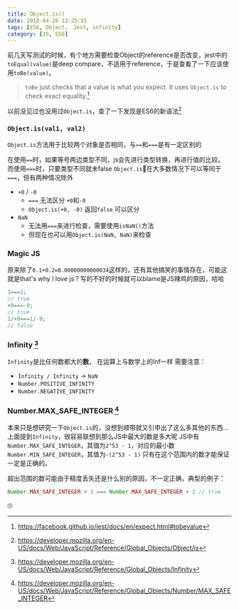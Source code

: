 ```yaml
---
title: Object.is()
date: 2018-04-26 12:25:15
tags: [ES6, Object， Jest, infinity]
category: [JS, ES6]
---
```

前几天写测试的时候，有个地方需要检查Object的reference是否改变，jest中的`toEqual(value)`是deep compare，不适用于reference，于是查看了一下应该使用`toBe(value)`。

> `toBe` just checks that a value is what you expect. It uses `Object.is` to check exact equality.[^1]

以前没见过也没用过`Object.is`，查了一下发现是ES6的新语法[^2]

### `Object.is(val1, val2)`
`Object.is`方法用于比较两个对象是否相同，与`==`和`===`是有一定区别的

在使用`==`时，如果等号两边类型不同，js会先进行类型转换，再进行值的比较。
而使用`===`时，只要类型不同就未false
`Object.is`在大多数情况下可以等同于`===`，但有两种情况除外
- `+0` / `-0` 
  - `===` 无法区分 `+0`和`-0`
  - `Object.is(+0, -0)` 返回`false` 可以区分
- `NaN` 
  - 无法用`===`来进行检查，需要使用`isNaN()`方法
  - 但现在也可以用`Object.is(NaN, NaN)`来检查

### Magic JS
原来除了`0.1+0.2=0.00000000000034`这样的，还有其他搞笑的事情存在，可能这就是that's why I love js？写的不好的时候就可以blame是JS辣鸡的原因，哈哈
```javascript
1===1; 
// true
+0===-0; 
// true
1/+0===1/-0;
// false
```

### Infinity [^4]
`Infinity`是比任何数都大的**数**， 在运算上与数学上的Inf一样
需要注意：
- `Infinity / Infinity` -> `NaN`
- `Number.POSITIVE_INFINITY`
- `Number.NEGATIVE_INFINITY`

### Number.MAX_SAFE_INTEGER [^5]
本来只是想研究一下`Object.is`的，没想到顺带就又引申出了这么多其他的东西…上面提到`Infinity`，很容易联想到那么JS中最大的数是多大呢
JS中有`Number.MAX_SAFE_INTEGER`，其值为`2^53 - 1`，对应的最小数`Number.MIN_SAFE_INTEGER`，其值为`-(2^53 - 1)` 只有在这个范围内的数才能保证一定是正确的。

超出范围的数可能由于精度丢失还是什么别的原因，不一定正确，典型的例子：
```javascript
Number.MAX_SAFE_INTEGER + 1 === Number.MAX_SAFE_INTEGER + 2 // true
```
🙄

[^1]: https://facebook.github.io/jest/docs/en/expect.html#tobevalue
[^2]: https://developer.mozilla.org/en-US/docs/Web/JavaScript/Reference/Global_Objects/Object/is
[^3]: https://stackoverflow.com/questions/7223359/are-0-and-0-the-same
[^4]: https://developer.mozilla.org/en-US/docs/Web/JavaScript/Reference/Global_Objects/Infinity
[^5]: https://developer.mozilla.org/en-US/docs/Web/JavaScript/Reference/Global_Objects/Number/MAX_SAFE_INTEGER